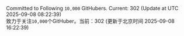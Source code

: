 Committed to Following `10,000` GitHubers. Current: <!-- FOLLOWING_COUNT -->302<!-- FOLLOWING_COUNT --> (Update at UTC <!-- LAST_UPDATED -->2025-09-08 08:22:39<!-- LAST_UPDATED -->)<br>
致力于关注`10,000`个GitHuber。当前：<!-- FOLLOWING_COUNT -->302<!-- FOLLOWING_COUNT --> (更新于北京时间 <!-- LAST_UPDATED_CST -->2025-09-08 16:22:39<!-- LAST_UPDATED_CST -->)
